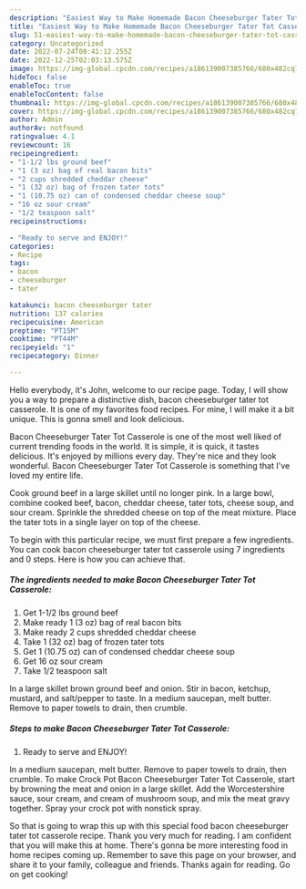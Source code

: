 ```yaml
---
description: "Easiest Way to Make Homemade Bacon Cheeseburger Tater Tot Casserole"
title: "Easiest Way to Make Homemade Bacon Cheeseburger Tater Tot Casserole"
slug: 51-easiest-way-to-make-homemade-bacon-cheeseburger-tater-tot-casserole
category: Uncategorized
date: 2022-07-24T00:41:12.255Z
date: 2022-12-25T02:03:13.575Z
image: https://img-global.cpcdn.com/recipes/a186139007385766/680x482cq70/bacon-cheeseburger-tater-tot-casserole-recipe-main-photo.jpg
hideToc: false
enableToc: true
enableTocContent: false
thumbnail: https://img-global.cpcdn.com/recipes/a186139007385766/680x482cq70/bacon-cheeseburger-tater-tot-casserole-recipe-main-photo.jpg
cover: https://img-global.cpcdn.com/recipes/a186139007385766/680x482cq70/bacon-cheeseburger-tater-tot-casserole-recipe-main-photo.jpg
author: Admin
authorAv: notfound
ratingvalue: 4.1
reviewcount: 16
recipeingredient:
- "1-1/2 lbs ground beef"
- "1 (3 oz) bag of real bacon bits"
- "2 cups shredded cheddar cheese"
- "1 (32 oz) bag of frozen tater tots"
- "1 (10.75 oz) can of condensed cheddar cheese soup"
- "16 oz sour cream"
- "1/2 teaspoon salt"
recipeinstructions:

- "Ready to serve and ENJOY!"
categories:
- Recipe
tags:
- bacon
- cheeseburger
- tater

katakunci: bacon cheeseburger tater 
nutrition: 137 calories
recipecuisine: American
preptime: "PT15M"
cooktime: "PT44M"
recipeyield: "1"
recipecategory: Dinner

---
```



Hello everybody, it's John, welcome to our recipe page. Today, I will show you a way to prepare a distinctive dish, bacon cheeseburger tater tot casserole. It is one of my favorites food recipes. For mine, I will make it a bit unique. This is gonna smell and look delicious.

Bacon Cheeseburger Tater Tot Casserole is one of the most well liked of current trending foods in the world. It is simple, it is quick, it tastes delicious. It's enjoyed by millions every day. They're nice and they look wonderful. Bacon Cheeseburger Tater Tot Casserole is something that I've loved my entire life.

Cook ground beef in a large skillet until no longer pink. In a large bowl, combine cooked beef, bacon, cheddar cheese, tater tots, cheese soup, and sour cream. Sprinkle the shredded cheese on top of the meat mixture. Place the tater tots in a single layer on top of the cheese.


To begin with this particular recipe, we must first prepare a few ingredients. You can cook bacon cheeseburger tater tot casserole using 7 ingredients and 0 steps. Here is how you can achieve that.

<!--inarticleads1-->

##### The ingredients needed to make Bacon Cheeseburger Tater Tot Casserole:

1. Get 1-1/2 lbs ground beef
1. Make ready 1 (3 oz) bag of real bacon bits
1. Make ready 2 cups shredded cheddar cheese
1. Take 1 (32 oz) bag of frozen tater tots
1. Get 1 (10.75 oz) can of condensed cheddar cheese soup
1. Get 16 oz sour cream
1. Take 1/2 teaspoon salt


In a large skillet brown ground beef and onion. Stir in bacon, ketchup, mustard, and salt/pepper to taste. In a medium saucepan, melt butter. Remove to paper towels to drain, then crumble. 

<!--inarticleads2-->

##### Steps to make Bacon Cheeseburger Tater Tot Casserole:


1. Ready to serve and ENJOY!

In a medium saucepan, melt butter. Remove to paper towels to drain, then crumble. To make Crock Pot Bacon Cheeseburger Tater Tot Casserole, start by browning the meat and onion in a large skillet. Add the Worcestershire sauce, sour cream, and cream of mushroom soup, and mix the meat gravy together. Spray your crock pot with nonstick spray. 

So that is going to wrap this up with this special food bacon cheeseburger tater tot casserole recipe. Thank you very much for reading. I am confident that you will make this at home. There's gonna be more interesting food in home recipes coming up. Remember to save this page on your browser, and share it to your family, colleague and friends. Thanks again for reading. Go on get cooking!
